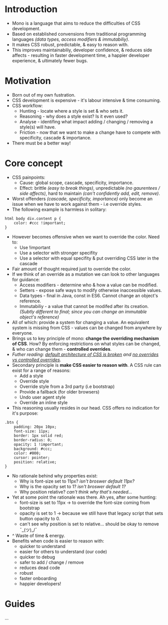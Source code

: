 # Introduction

- Mono is a language that aims to reduce the difficulties of CSS development.
- Based on established convensions from traditional programming languages *(data types, access modifiers & immutabiliy)*.
- It makes CSS robust, predictable, & easy to reason with.
- This improves maintainabiliy, developer confidence, & reduces side affects - resulting in faster development time, a happier developer experience, & ultimately fewer bugs.

# Motivation

- Born out of my own fustration.
- CSS development is expensive - it's labour intensive & time consuming.
- CSS workflow:
    - Hunting - locate where a style is set & who sets it.
    - Reasoning - why does a style exist? Is it even used?
    - Analyse - identifing what impact adding / changing / removing a style(s) will have.
    - Friction - now that we want to make a change have to compete with specificity, cascade & importance.
- There must be a better way!

# Core concept

- CSS painpoints:
    - Cause: global scope, cascade, specificity, importance.
    - Effect: brittle *(easy to break things)*, unpredictable *(no gaurentees / side affects)*, hard to maintain *(can't confidently add, edit, remove)*.
- Worst offenders *(cascade, specificity, importance)* only become an issue when we have to work against them - i.e override styles.
- The following example is harmless in solitary:

```
html body div.content p {
    color: #ccc !important;
}
```

- However becomes offensive when we want to override the color. Need to:
	- Use !important
	- Use a selector with stronger specifity
	- Use a selector with equal specifity & put overriding CSS later in the cascade
- Fair amount of thought required just to override the color.
- If we think of an override as a mutation we can look to other languages for guidance:
	- Access modifiers - determine who & how a value can be modified.
	- Setters - expose safe ways to modify otherwise inaccessible values.
	- Data types - final in Java, const in ES6. Cannot change an object's reference. 
	- Immutabiliy - a value that cannot be modifed after its creation. *(Subtly different to final; since you can change an immutable object's reference)*
- All of which: provide a system for changing a value. An equivalent system is missing from CSS - values can be changed from anywhere by everyone.
- Brings us to key principle of mono: **change the overriding mechanism of CSS**. How? By enforcing restrictions on what styles can be changed, & who can change them - **controlled overrides**.
- *Futher reading: [default architecture of CSS is broken]() and [no overrides vs controlled overrides]().*
- Secondary principle is **make CSS easier to reason with**. A CSS rule can exist for a range of reasons:
	- Add a style
	- Override style
	- Override style from a 3rd party (i.e bootstrap) 
	- Provide a fallback (for older browsers)
	- Undo user agent style
	- Override an inline style 
- This reasoning usually resides in our head. CSS offers no indication for it's purpose:

```
.btn {
	padding: 20px 10px;
	font-size: 11px;
	border: 1px solid red;
	border-radius: 0;
	opacity: 1 !important;
	background: #ccc;
	color: #000;
	cursor: pointer;
	position: relative;
}
```

- No rationale behind why properties exist:
	- Why is font-size set to 11px? *isn't broswer default 11px?*
	- Why is the opacity set to 1? *isn't broswer default 1?*
	- Why position relative? *can't think why that's needed...*
- Yet at some point the rationale was there. Ah yes, after some hunting:
	- font-size is set to 11px -> to override the font-size coming from bootstrap
	- opacity is set to 1 -> because we still have that legacy script that sets button opacity to 0.
	- can't see why position is set to relative... should be okay to remove ¯\_(ツ)_/¯
- ^ Waste of time & energy.  
- Benefits when code is easier to reason with:
	- quicker to understand
	- easier for others to understand (our code) 
	- quicker to debug 
	- safer to add / change / remove
	- reduces dead code
	- robust
	- faster onboarding 
	- happier developers!

# Guides

...


